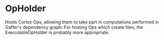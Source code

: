 # OpHolder

Hosts Cortex Ops, allowing them to take part
in computations performed in Gaffer's dependency
graph. For hosting Ops which create files, the
ExecutableOpHolder is probably more appropriate.

